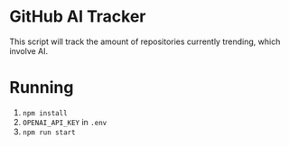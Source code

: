 # GitHub AI Tracker

This script will track the amount of repositories currently trending, which involve AI.

# Running

1. `npm install`
2. `OPENAI_API_KEY` in `.env`
3. `npm run start`